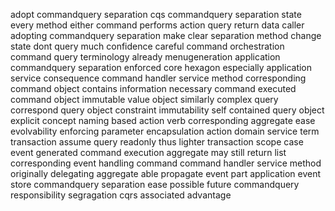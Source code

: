 adopt commandquery separation cqs commandquery separation state every method either command performs action query return data caller adopting commandquery separation make clear separation method change state dont query much confidence careful command orchestration command query terminology already menugeneration application commandquery separation enforced core hexagon especially application service consequence command handler service method corresponding command object contains information necessary command executed command object immutable value object similarly complex query correspond query object constraint immutability self contained query object explicit concept naming based action verb corresponding aggregate ease evolvability enforcing parameter encapsulation action domain service term transaction assume query readonly thus lighter transaction scope case event generated command execution aggregate may still return list corresponding event handling command command handler service method originally delegating aggregate able propagate event part application event store commandquery separation ease possible future commandquery responsibility segragation cqrs associated advantage